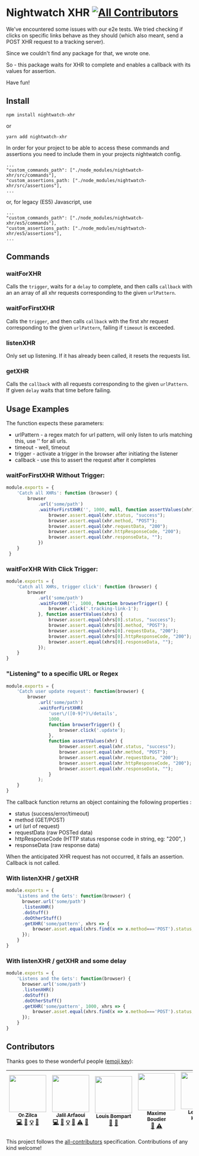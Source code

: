 Nightwatch XHR
[![All Contributors](https://img.shields.io/badge/all_contributors-7-orange.svg?style=flat-square)](#contributors)
===

We've encountered some issues with our e2e tests.
We tried checking if clicks on specific links behave as they should (which also meant, send a POST XHR request to a tracking server).

Since we couldn't find any package for that, we wrote one.

So - this package waits for XHR to complete and enables a callback with its values for assertion.

Have fun!

Install
---
```shell
npm install nightwatch-xhr
```

or 

```shell
yarn add nightwatch-xhr
```

In order for your project to be able to access these commands and assertions you need to include them in your projects nightwatch config.
```
...
"custom_commands_path": ["./node_modules/nightwatch-xhr/src/commands"],
"custom_assertions_path: ["./node_modules/nightwatch-xhr/src/assertions"],
...
```

or, for legacy (ES5) Javascript, use

```
...
"custom_commands_path": ["./node_modules/nightwatch-xhr/es5/commands"],
"custom_assertions_path: ["./node_modules/nightwatch-xhr/es5/assertions"],
...
```

## Commands 

### waitForXHR
Calls the `trigger`, waits for a `delay` to complete, and then calls `callback` with an an array of all xhr requests corresponding to the given `urlPattern`. 

### waitForFirstXHR
Calls the `trigger`, and then calls `callback` with the first xhr request corresponding to the given `urlPattern`, failing if `timeout` is exceeded.  

### listenXHR
Only set up listening. If it has already been called, it resets the requests list.

### getXHR
Calls the `callback` with all requests corresponding to the given `urlPattern`. If given `delay` waits that time before failing. 

## Usage Examples
The function expects these parameters:
* urlPattern - a regex match for url pattern, will only listen to urls matching this, use '' for all urls.
* timeout - well, timeout
* trigger - activate a trigger in the browser after initiating the listener
* callback - use this to assert the request after it completes

### waitForFirstXHR Without Trigger:
```javascript
module.exports = {
    'Catch all XHRs': function (browser) {
        browser
            .url('some/path')
            .waitForFirstXHR('', 1000, null, function assertValues(xhr) {
                browser.assert.equal(xhr.status, "success");
                browser.assert.equal(xhr.method, "POST");
                browser.assert.equal(xhr.requestData, "200");
                browser.assert.equal(xhr.httpResponseCode, "200");
                browser.assert.equal(xhr.responseData, "");
            })
    }
 }
```

### waitForXHR With Click Trigger:
```javascript
module.exports = {
    'Catch all XHRs, trigger click': function (browser) {
        browser
            .url('some/path')
            .waitForXHR('', 1000, function browserTrigger() {
                browser.click('.tracking-link-1');
            }, function assertValues(xhrs) {
                browser.assert.equal(xhrs[0].status, "success");
                browser.assert.equal(xhrs[0].method, "POST");
                browser.assert.equal(xhrs[0].requestData, "200");
                browser.assert.equal(xhrs[0].httpResponseCode, "200");
                browser.assert.equal(xhrs[0].responseData, "");
            });
    }
}
```

### "Listening" to a specific URL or Regex
```javascript
module.exports = {
    'Catch user update request': function(browser) {
        browser
            .url('some/path')
            .waitForFirstXHR(
                'user\/([0-9]*)\/details',
                1000,
                function browserTrigger() {
                    browser.click('.update');
                },
                function assertValues(xhr) {
                    browser.assert.equal(xhr.status, "success");
                    browser.assert.equal(xhr.method, "POST");
                    browser.assert.equal(xhr.requestData, "200");
                    browser.assert.equal(xhr.httpResponseCode, "200");
                    browser.assert.equal(xhr.responseData, "");
                }
            );
    }
}
```

The callback function returns an object containing the following properties :
* status (success/error/timeout)
* method (GET/POST)
* url (url of request)
* requestData (raw POSTed data)
* httpResponseCode (HTTP status response code in string, eg: "200", )
* responseData (raw response data)

When the anticipated XHR request has not occurred, it fails an assertion. Callback is not called.

### With listenXHR / getXHR

```javascript
module.exports = {
    'Listens and the Gets': function(browser) {
      browser.url('some/path')
      .listenXHR()
      .doStuff()
      .doOtherStuff()
      .getXHR('some/pattern', xhrs => {
          browser.asset.equal(xhrs.find(x => x.method==='POST').status, 200);
      });
    }
}
```

### With listenXHR / getXHR and some delay

```javascript
module.exports = {
    'Listens and the Gets': function(browser) {
      browser.url('some/path')
      .listenXHR()
      .doStuff()
      .doOtherStuff()
      .getXHR('some/pattern', 1000, xhrs => {
          browser.asset.equal(xhrs.find(x => x.method==='POST').status, 200);
      });
    }
}
```

## Contributors

Thanks goes to these wonderful people ([emoji key](https://github.com/kentcdodds/all-contributors#emoji-key)):

<!-- ALL-CONTRIBUTORS-LIST:START - Do not remove or modify this section -->
<!-- prettier-ignore -->
| [<img src="https://avatars2.githubusercontent.com/u/1014282?v=4" width="100px;"/><br /><sub><b>Or Zilca</b></sub>](https://github.com/orzilca)<br />[💻](https://github.com/cortexmg/nightwatch-xhr/commits?author=orzilca "Code") [📖](https://github.com/cortexmg/nightwatch-xhr/commits?author=orzilca "Documentation") [💡](#example-orzilca "Examples") [👀](#review-orzilca "Reviewed Pull Requests") | [<img src="https://framagit.org/uploads/-/system/user/avatar/8497/avatar.png" width="100px;"/><br /><sub><b>Jalil Arfaoui</b></sub>](https://framagit.org/jalil/)<br />[💻](https://github.com/cortexmg/nightwatch-xhr/commits?author=jalil "Code") [📖](https://github.com/cortexmg/nightwatch-xhr/commits?author=jalil "Documentation") [💡](#example-jalil "Examples") [👀](#review-jalil "Reviewed Pull Requests") [⚠️](https://github.com/cortexmg/nightwatch-xhr/commits?author=jalil "Tests") [🔧](#tool-jalil "Tools") | [<img src="https://avatars2.githubusercontent.com/u/12366410?v=4" width="100px;"/><br /><sub><b>Louis Bompart</b></sub>](https://github.com/louis-bompart)<br />[🐛](https://github.com/cortexmg/nightwatch-xhr/issues?q=author%3Alouis-bompart "Bug reports") [🔧](#tool-louis-bompart "Tools") | [<img src="https://avatars3.githubusercontent.com/u/8048092?v=4" width="100px;"/><br /><sub><b>Maxime Boudier</b></sub>](https://github.com/rdbmax)<br />[🔧](#tool-rdbmax "Tools") [⚠️](https://github.com/cortexmg/nightwatch-xhr/commits?author=rdbmax "Tests") | [<img src="https://avatars2.githubusercontent.com/u/2119706?v=4" width="100px;"/><br /><sub><b>Leonardo Kewitz</b></sub>](https://kewitz.js.org)<br />[💻](https://github.com/cortexmg/nightwatch-xhr/commits?author= "Code") | [<img src="" width="100px;"/><br /><sub><b>Sergey Titievsky</b></sub>](https://github.com/cseregat)<br />[💻](https://github.com/cortexmg/nightwatch-xhr/commits?author=cseregat "Code") | <img src="" width="100px;"/><br /><sub><b>Veetil</b></sub><br />[🐛](https://github.com/cortexmg/nightwatch-xhr/issues?q=author%3A "Bug reports") [💻](https://github.com/cortexmg/nightwatch-xhr/commits?author= "Code") |
| :---: | :---: | :---: | :---: | :---: | :---: | :---: |
<!-- ALL-CONTRIBUTORS-LIST:END -->

This project follows the [all-contributors](https://github.com/kentcdodds/all-contributors) specification. Contributions of any kind welcome!